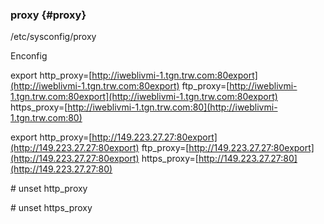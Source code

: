 ### proxy {#proxy}

/etc/sysconfig/proxy

Enconfig

export http\_proxy=[http://iweblivmi-1.tgn.trw.com:80export](http://iweblivmi-1.tgn.trw.com:80export) ftp\_proxy=[http://iweblivmi-1.tgn.trw.com:80export](http://iweblivmi-1.tgn.trw.com:80export) https\_proxy=[http://iweblivmi-1.tgn.trw.com:80](http://iweblivmi-1.tgn.trw.com:80)

export http\_proxy=[http://149.223.27.27:80export](http://149.223.27.27:80export) ftp\_proxy=[http://149.223.27.27:80export](http://149.223.27.27:80export) https\_proxy=[http://149.223.27.27:80](http://149.223.27.27:80)



 \#  unset http\_proxy

\#  unset https\_proxy



